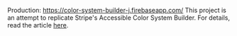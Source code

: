 Production: https://color-system-builder-j.firebaseapp.com/
This project is an attempt to replicate Stripe's Accessible Color System Builder. For details, read the article [here](https://stripe.com/en-hk/blog/accessible-color-systems).
